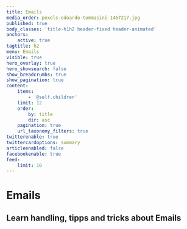 ```yaml
---
title: Emails
media_order: pexels-edoardo-tommasini-1467217.jpg
published: true
body_classes: 'title-h1h2 header-fixed header-animated'
anchors:
    active: true
tagtitle: h2
menu: Emails
visible: true
hero_overlay: true
hero_showsearch: false
show_breadcrumbs: true
show_pagination: true
content:
    items:
        - '@self.children'
    limit: 12
    order:
        by: title
        dir: asc
    pagination: true
    url_taxonomy_filters: true
twitterenable: true
twittercardoptions: summary
articleenabled: false
facebookenable: true
feed:
    limit: 10
---
```


# Emails
## Learn handling, tipps and tricks about Emails